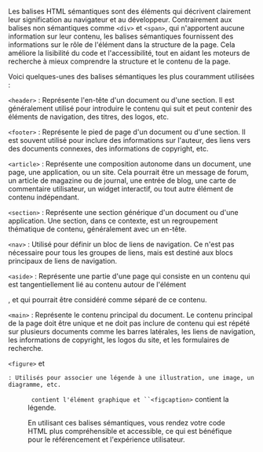 Les balises HTML sémantiques sont des éléments qui décrivent clairement leur signification au navigateur et au développeur. Contrairement aux balises non sémantiques comme `<div>` et `<span>`, qui n'apportent aucune information sur leur contenu, les balises sémantiques fournissent des informations sur le rôle de l'élément dans la structure de la page. Cela améliore la lisibilité du code et l'accessibilité, tout en aidant les moteurs de recherche à mieux comprendre la structure et le contenu de la page.

Voici quelques-unes des balises sémantiques les plus couramment utilisées :

`<header>` : Représente l'en-tête d'un document ou d'une section. Il est généralement utilisé pour introduire le contenu qui suit et peut contenir des éléments de navigation, des titres, des logos, etc.

`<footer>` : Représente le pied de page d'un document ou d'une section. Il est souvent utilisé pour inclure des informations sur l'auteur, des liens vers des documents connexes, des informations de copyright, etc.

`<article>` : Représente une composition autonome dans un document, une page, une application, ou un site. Cela pourrait être un message de forum, un article de magazine ou de journal, une entrée de blog, une carte de commentaire utilisateur, un widget interactif, ou tout autre élément de contenu indépendant.

`<section>` : Représente une section générique d'un document ou d'une application. Une section, dans ce contexte, est un regroupement thématique de contenu, généralement avec un en-tête.

`<nav>` : Utilisé pour définir un bloc de liens de navigation. Ce n'est pas nécessaire pour tous les groupes de liens, mais est destiné aux blocs principaux de liens de navigation.

`<aside>` : Représente une partie d'une page qui consiste en un contenu qui est tangentiellement lié au contenu autour de l'élément <aside>, et qui pourrait être considéré comme séparé de ce contenu.

`<main>` : Représente le contenu principal du document. Le contenu principal de la page doit être unique et ne doit pas inclure de contenu qui est répété sur plusieurs documents comme les barres latérales, les liens de navigation, les informations de copyright, les logos du site, et les formulaires de recherche.

`<figure>` et <figcaption>` : Utilisés pour associer une légende à une illustration, une image, un diagramme, etc. `<figure>` contient l'élément graphique et ``<figcaption>` contient la légende.

En utilisant ces balises sémantiques, vous rendez votre code HTML plus compréhensible et accessible, ce qui est bénéfique pour le référencement et l'expérience utilisateur.
